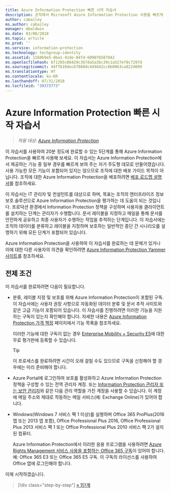 ```yaml
---
title: Azure Information Protection 빠른 시작 자습서
description: 조직에서 Microsoft Azure Information Protection 사용을 빠르게 시작하는 방법을 확인할 수 있는 20분 정도의 소개 자습서입니다.
author: cabailey
ms.author: cabailey
manager: mbaldwin
ms.date: 03/08/2018
ms.topic: article
ms.prod: ''
ms.service: information-protection
ms.technology: techgroup-identity
ms.assetid: 1260b9e5-dba1-41de-84fd-609076587842
ms.openlocfilehash: bf1285c86429c367da5a3bc39c1a527ef8c7297d
ms.sourcegitcommit: 44ff610dec678604c449d42cc0b0863ca8224009
ms.translationtype: HT
ms.contentlocale: ko-KR
ms.lasthandoff: 07/31/2018
ms.locfileid: "39373773"
---
```

# <a name="quick-start-tutorial-for-azure-information-protection"></a>Azure Information Protection 빠른 시작 자습서 

>*적용 대상: [Azure Information Protection](https://azure.microsoft.com/pricing/details/information-protection)*

이 자습서를 사용하여 20분 정도에 완료할 수 있는 5단계를 통해 Azure Information Protection을 빠르게 사용해 보세요. 이 자습서는 Azure Information Protection에서 제공하는 기능 중 일부 경우를 빠르게 보여 주는 자가 주도형 데모로 만들어졌습니다. 사용 가능한 모든 기능이 포함되어 있지는 않으므로 조직에 대한 배포 가이드 목적이 아닙니다. 조직에 대한 Azure Information Protection을 배포하려면 [배포 로드맵 설명서](../plan-design/deployment-roadmap.md)를 참조하세요. 

이 자습서는 IT 관리자 및 컨설턴트를 대상으로 하며, 목표는 조직의 엔터프라이즈 정보 보호 솔루션으로 Azure Information Protection을 평가하는 데 도움이 되는 것입니다. 프로덕션 환경에서 Information Protection 정책을 구성하며 사용자용 클라이언트를 설치하는 단계는 관리자가 수행합니다. 문서 레이블을 지정하고 메일을 통해 문서를 안전하게 공유하고 최종 사용자가 수행하는 작업을 추적하는 단계입니다. 이 자습서에는 조직의 데이터를 분류하고 레이블을 지정하며 보호하는 일반적인 종단 간 시나리오를 설명하기 위해 모든 단계가 포함되어 있습니다. 

Azure Information Protection을 사용하여 이 자습서를 완료하는 데 문제가 있거나 이에 대한 다른 사용자의 의견을 확인하려면 [Azure Information Protection Yammer 사이트](https://www.yammer.com/askipteam/#/threads/inGroup?type=in_group&feedId=8652489&view=all)를 참조하세요.

## <a name="prerequisites"></a>전제 조건 
이 자습서를 완료하려면 다음이 필요합니다.

- 분류, 레이블 지정 및 보호를 위해 Azure Information Protection이 포함된 구독. 이 자습서에는 사용자 권장 사항으로 자동화된 데이터 분류 및 문서 추적 사이트와 같은 고급 기능이 포함되어 있습니다. 이 자습서를 진행하려면 이러한 기능을 지원하는 구독이 있는지 확인해야 합니다. 자세한 내용은 [Azure Information Protection 가격 책정](https://azure.microsoft.com/pricing/details/information-protection) 페이지에서 기능 목록을 참조하세요.
    
    이러한 기능에 대한 구독이 없는 경우 [Enterprise Mobility + Security E5](https://portal.office.com/Signup/Signup.aspx?OfferId=87dd2714-d452-48a0-a809-d2f58c4f68b7)에 대한 무료 평가판에 등록할 수 있습니다.
    
  > [!TIP] 
  > 이 프로세스를 완료하려면 시간이 오래 걸릴 수도 있으므로 구독을 신청해야 할 경우에는 미리 준비해야 합니다.

- Azure Portal에 로그인하여 보호를 활성화하고 Azure Information Protection 정책을 구성할 수 있는 전역 관리자 계정. 또는 [Information Protection 관리자 또는 보안 관리자](/azure/active-directory/active-directory-assign-admin-roles-azure-portal)와 같은 다음 관리 역할을 가진 계정을 사용할 수 있습니다. 이 계정에 메일 주소와 제대로 작동하는 메일 서비스(예: Exchange Online)가 있어야 합니다.

- Windows(Windows 7 서비스 팩 1 이상)를 실행하며 Office 365 ProPlus(2016 앱 또는 2013 앱 포함), Office Professional Plus 2016, Office Professional Plus 2013 서비스 팩 1 또는 Office Professional Plus 2010 서비스 팩 2가 설치된 컴퓨터. 
    
    Azure Information Protection에서 이러한 응용 프로그램을 사용하려면 [Azure Rights Management 서비스 사용을 포함하는 Office 365 구독](http://download.microsoft.com/download/E/C/F/ECF42E71-4EC0-48FF-AA00-577AC14D5B5C/Azure_Information_Protection_licensing_datasheet_EN-US.pdf)이 있어야 합니다. 예: Office 365 E3 또는 Office 365 E5 구독. 이 구독의 라이선스를 사용하여 Office 앱에 로그인해야 합니다.

이제 시작하겠습니다.

>[!div class="step-by-step"]
[&#187; 1단계](infoprotect-tutorial-step1.md)


